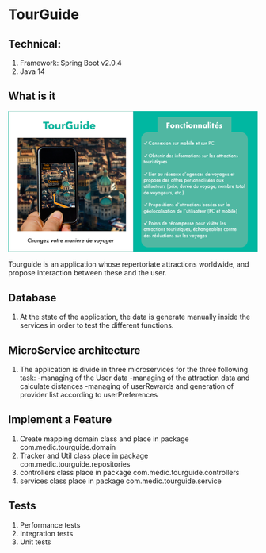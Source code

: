 # TourGuide
## Technical:

1. Framework: Spring Boot v2.0.4
2. Java 14

## What is it
![alt text](https://raw.githubusercontent.com/Kerbetth/OCR-08/feature/src/main/resources/tourguide_flyer.png "Presentation")

Tourguide is an application whose repertoriate attractions worldwide, and propose interaction between these and the user.
## Database
1. At the state of the application, the data is generate manually inside the services in order to test the different functions.

## MicroService architecture
1. The application is divide in three microservices for the three following task:
-managing of the User data
-managing of the attraction data and calculate distances
-managing of userRewards and generation of provider list according to userPreferences

## Implement a Feature
1. Create mapping domain class and place in package com.medic.tourguide.domain
2. Tracker and Util class place in package com.medic.tourguide.repositories
3. controllers class place in package com.medic.tourguide.controllers
4. services class place in package com.medic.tourguide.service


## Tests
1. Performance tests
2. Integration tests
3. Unit tests
